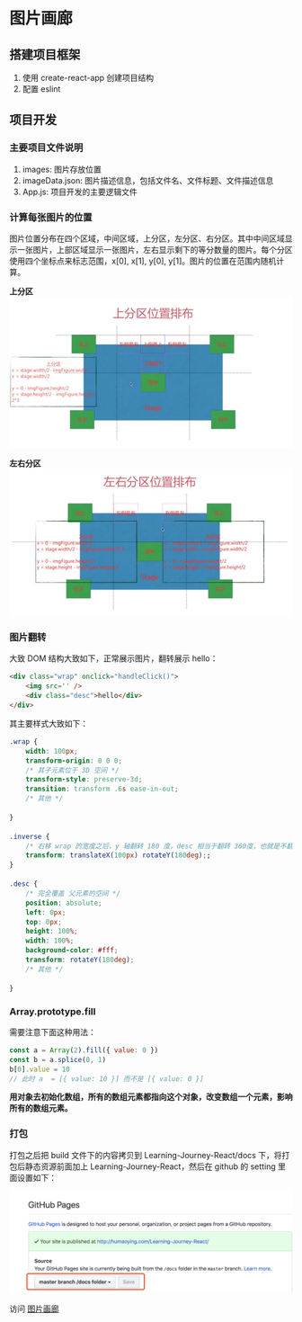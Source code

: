 # 图片画廊

## 搭建项目框架

1. 使用 create-react-app 创建项目结构
2. 配置 eslint


## 项目开发

### 主要项目文件说明

1. images: 图片存放位置
2. imageData.json: 图片描述信息，包括文件名、文件标题、文件描述信息
3. App.js: 项目开发的主要逻辑文件

### 计算每张图片的位置

图片位置分布在四个区域，中间区域，上分区，左分区、右分区。其中中间区域显示一张图片，上部区域显示一张图片，左右显示剩下的等分数量的图片。每个分区使用四个坐标点来标志范围，x[0], x[1], y[0], y[1]。图片的位置在范围内随机计算。

**上分区**
![top](./images/top.png)

**左右分区**
![left-right](./images/left-right.png)

### 图片翻转

大致 DOM 结构大致如下，正常展示图片，翻转展示 hello：

```html
<div class="wrap" onclick="handleClick()">
	<img src='' />
	<div class="desc">hello</div>
</div>
```

其主要样式大致如下：

```css
.wrap {
	width: 100px;
	transform-origin: 0 0 0;
	/* 其子元素位于 3D 空间 */
	transform-style: preserve-3d;
    transition: transform .6s ease-in-out;
	/* 其他 */

}

.inverse {
	/* 右移 wrap 的宽度之后，y 轴翻转 180 度，desc 相当于翻转 360度，也就是不翻转了 */
	transform: translateX(100px) rotateY(180deg);;
}

.desc {
	/* 完全覆盖 父元素的空间 */
	position: absolute;
	left: 0px;
	top: 0px;
	height: 100%;
	width: 100%;
	background-color: #fff;
	transform: rotateY(180deg);
	/* 其他 */

}
```

### Array.prototype.fill

需要注意下面这种用法：

```js
const a = Array(2).fill({ value: 0 })
const b = a.splice(0, 1)
b[0].value = 10
// 此时 a  = [{ value: 10 }] 而不是 [{ value: 0 }]
```

**用对象去初始化数组，所有的数组元素都指向这个对象，改变数组一个元素，影响所有的数组元素。**


### 打包

打包之后把 build 文件下的内容拷贝到 Learning-Journey-React/docs 下，将打包后静态资源前面加上 Learning-Journey-React，然后在 github 的 setting 里面设置如下：

![](./images/1.png)

访问 [图片画廊](http://piaoyidage.github.com/Learning-Journey-React/)







